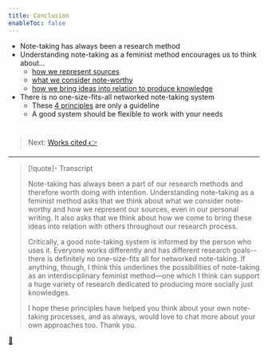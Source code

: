 ```yaml
---
title: Conclusion
enableToc: false
---
```


* Note-taking has always been a research method
* Understanding note-taking as a feminist method encourages us to think about…
  * [how we represent sources](Note-taking%20in%20academic%20literature.md)
  * [what we consider note-worthy](Feminist%20concerns%20with%20representation.md)
  * [how we bring ideas into relation to produce knowledge](Information%20organization%20shapes%20knowledge%20production.md)
* There is no one-size-fits-all networked note-taking system
  * These [4 principles](4%20Principles%20of%20a%20feminist%20networked%20note-taking%20system.md) are only a guideline
  * A good system should be flexible to work with your needs

# 

 > 
 > Next: [Works cited  👉](../Works%20cited.md)

---

 > 
 > \[!quote\]- Transcript
 > 
 > Note-taking has always been a part of our research methods and therefore worth doing with intention. Understanding note-taking as a feminist method asks that we think about what we consider note-worthy and how we represent our sources, even in our personal writing. It also asks that we think about how we come to bring these ideas into relation with others throughout our research process.
 > 
 > Critically, a good note-taking system is informed by the person who uses it. Everyone works differently and has different research goals--there is definitely no one-size-fits all for networked note-taking. If anything, though, I think this underlines the possibilities of note-taking as an interdisciplinary feminist method—one which I think can support a huge variety of research dedicated to producing more socially just knowledges. 
 > 
 > I hope these principles have helped you think about your own note-taking processes, and as always, would love to chat more about your own approaches too. Thank you.

[📖](../Conclusion.md)
